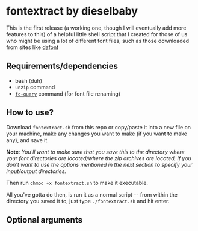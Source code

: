 # fontextract by dieselbaby

This is the first release (a working one, though I will eventually add more features to this) of a helpful little shell script that I created for those of us who might be using a lot of different font files, such as those downloaded from sites like [dafont](https://dafont.com) 

## Requirements/dependencies

- bash (duh)
- `unzip` command
- [`fc-query`](https://linux.die.net/man/1/fc-query) command (for font file renaming)

## How to use?

Download `fontextract.sh` from this repo or copy/paste it into a new file on your machine, make any changes you want to make (if you want to make any), and save it.  

**Note**: *You'll want to make sure that you save this to the directory where your font directories are located/where the zip archives are located, if you don't want to use the options mentioned in the next section to specify your input/output directories.*

Then run `chmod +x fontextract.sh` to make it executable.

All you've gotta do then, is run it as a normal script -- from within the directory you saved it to, just type `./fontextract.sh` and hit enter.

## Optional arguments


